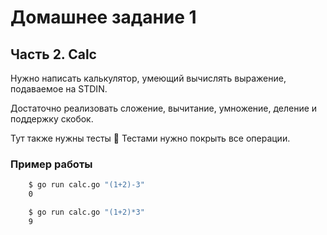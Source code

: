 # Домашнее задание 1

## Часть 2. Calc

Нужно написать калькулятор, умеющий вычислять выражение, подаваемое на STDIN.

Достаточно реализовать сложение, вычитание, умножение, деление и поддержку скобок.

Тут также нужны тесты 🙂 Тестами нужно покрыть все операции.

### Пример работы

```bash
    $ go run calc.go "(1+2)-3"
    0

    $ go run calc.go "(1+2)*3"
    9
```

